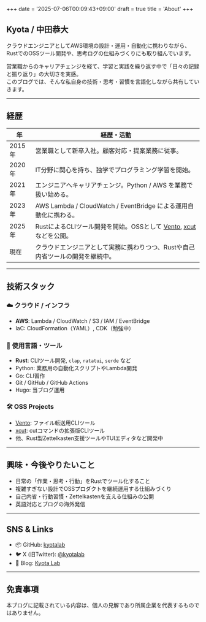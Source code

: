 +++
date = '2025-07-06T00:09:43+09:00'
draft = true
title = 'About'
+++

## Kyota / 中田恭大

クラウドエンジニアとしてAWS環境の設計・運用・自動化に携わりながら、  
RustでのOSSツール開発や、思考ログの仕組みづくりにも取り組んでいます。

営業職からのキャリアチェンジを経て、学習と実践を繰り返す中で「日々の記録と振り返り」の大切さを実感。  
このブログでは、そんな私自身の技術・思考・習慣を言語化しながら共有していきます。

---

## 経歴

| 年     | 経歴・活動                                                                                                                                 |
| ------ | ------------------------------------------------------------------------------------------------------------------------------------------ |
| 2015年 | 営業職として新卒入社。顧客対応・提案業務に従事。                                                                                           |
| 2020年 | IT分野に関心を持ち、独学でプログラミング学習を開始。                                                                                       |
| 2021年 | エンジニアへキャリアチェンジ。Python / AWS を業務で扱い始める。                                                                            |
| 2023年 | AWS Lambda / CloudWatch / EventBridge による運用自動化に携わる。                                                                           |
| 2025年 | RustによるCLIツール開発を開始。OSSとして [Vento](https://github.com/kyotalab/vento), [xcut](https://github.com/kyotalab/xcut) などを公開。 |
| 現在   | クラウドエンジニアとして実務に携わりつつ、Rustや自己内省ツールの開発を継続中。                                                             |

---

## 技術スタック

### ☁️ クラウド / インフラ

- **AWS**: Lambda / CloudWatch / S3 / IAM / EventBridge
- IaC: CloudFormation（YAML）, CDK（勉強中）

### 🧰 使用言語・ツール

- **Rust**: CLIツール開発, `clap`, `ratatui`, `serde` など
- Python: 業務用の自動化スクリプトやLambda開発
- Go: CLI習作
- Git / GitHub / GitHub Actions
- Hugo: 当ブログ運用

### 🛠 OSS Projects

- [Vento](https://github.com/kyotalab/vento): ファイル転送用CLIツール
- [xcut](https://github.com/kyotalab/xcut): cutコマンドの拡張版CLIツール
- 他、Rust製Zettelkasten支援ツールやTUIエディタなど開発中

---

## 興味・今後やりたいこと

- 日常の「作業・思考・行動」をRustでツール化すること
- 複雑すぎない設計でOSSプロダクトを継続運用する仕組みづくり
- 自己内省・行動習慣・Zettelkastenを支える仕組みの公開
- 英語対応とブログの海外発信

---

## SNS & Links

- 📦 GitHub: [kyotalab](https://github.com/kyotalab)
- 🐦 X (旧Twitter): [@kyotalab](https://x.com/kyotalab)
- 💬 Blog: [Kyota Lab](https://kyotalab.github.io)

---

## 免責事項

本ブログに記載されている内容は、個人の見解であり所属企業を代表するものではありません。
